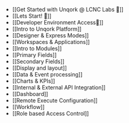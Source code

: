 - [[Get Started with Unqork @ LCNC Labs 🚀]]
- [[Lets Start! 🏁]]
- [[Developer Environment Access🔐]]
- [[Intro to Unqork Platform]]
- [[Designer & Express Modes]]
- [[Workspaces & Applications]]
- [[Intro to Modules]]
- [[Primary Fields]]
- [[Secondary Fields]]
- [[Display and layout]]
- [[Data & Event processing]]
- [[Charts & KPIs]]
- [[Internal & External API Integration]]
- [[Dashboard]]
- [[Remote Execute Configuration]]
- [[Workflow]]
- [[Role based Access Control]]
